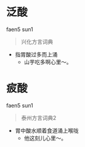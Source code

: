 # 泛酸
faen5 sun1
> 兴化方言词典
- 指胃酸过多而上涌
  - 山芋吃多啊心里～。

# 㽹酸
faen5 sun1
> 泰州方言词典2
- 胃中酸水顺着食道涌上喉咙
  - 他这刻儿心里～。
